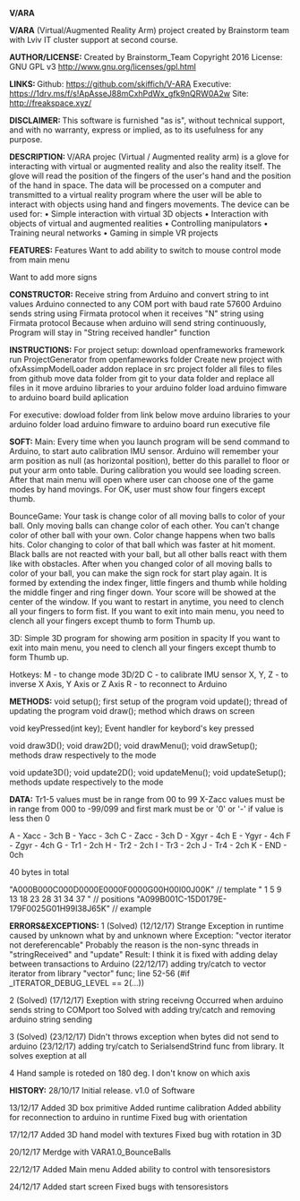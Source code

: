 <b>V/ARA</b>

<b>V/ARA</b> (Virtual/Augmented Reality Arm) project created by Brainstorm team with Lviv IT cluster support at second course.

<b>AUTHOR/LICENSE:</b>
Created by Brainstorm_Team Copyright 2016 License: GNU GPL v3 http://www.gnu.org/licenses/gpl.html

<b>LINKS: </b>
Github: https://github.com/skiffich/V-ARA 
Executive: https://1drv.ms/f/s!ApAsseJ88mCxhPdWx_gfk9nQRW0A2w
Site: http://freakspace.xyz/

<b>DISCLAIMER: </b>
This software is furnished "as is", without technical support, and with no warranty, express or implied, as to its usefulness for any purpose.

<b>DESCRIPTION: </b>
V/ARA projec (Virtual / Augmented reality arm) is a glove for interacting with virtual or augmented reality and also the reality itself.
The glove will read the position of the fingers of the user's hand and the position of the hand in space. The data will be processed on a computer and transmitted to a virtual reality program where the user will be able to interact with objects using hand and fingers movements.
The device can be used for:
•	Simple interaction with virtual 3D objects
•	Interaction with objects of virtual and augmented realities
•	Controlling manipulators
•	Training neural networks
•	Gaming in simple VR projects

<b>FEATURES:</b>
Features
Want to add ability to switch to mouse control mode from main menu 

Want to add more signs

<b>CONSTRUCTOR:</b>
Receive string from Arduino and convert string to int values
Arduino connected to any COM port with baud rate 57600
Arduino sends string using Firmata protocol when
it receives "N" string using Firmata protocol
Because when arduino will send string continuously,
Program will stay in "String received handler" function

<b>INSTRUCTIONS:</b>
For project setup:
download openframeworks framework
run ProjectGenerator from openfameworks folder
Create new project with ofxAssimpModelLoader addon
replace in src project folder all files to files from github
move data folder from git to your data folder and replace all files in it
move arduino libraries to your arduino folder
load arduino fimware to arduino board
build aplication

For executive:
dowload folder from link below 
move arduino libraries to your arduino folder
load arduino fimware to arduino board
run executive file

<b>SOFT:</b>
Main:
Every time when you launch program will be send command to Arduino, to start auto calibration IMU sensor. Arduino will remember your arm position as null (as horizontal position), better do this parallel to floor or put your arm onto table. During calibration you would see loading screen.
After that main menu will open where user can choose one of the game modes by hand movings. For OK, user must show four fingers except thumb.

BounceGame:
Your task is change color of all moving balls to color of your ball. Only moving balls can change color of each other. You can't change color of other ball with your own. 
Color change happens when two balls hits. Color changing to color of that ball which was faster at hit moment. Black balls are not reacted with your ball, but all other balls react with them like with obstacles. 
After when you changed color of all moving balls to color of your ball, you can make the sign rock for start play again. It is formed by extending the index finger, little fingers and thumb while holding the middle finger and ring finger down. Your score will be showed at the center of the window. 
If you want to restart in anytime, you need to clench all your fingers to form fist. 
If you want to exit into main menu, you need to clench all your fingers except thumb to form Thumb up.

3D:
Simple 3D program for showing arm position in spacity
If you want to exit into main menu, you need to clench all your fingers except thumb to form Thumb up.

Hotkeys: 
M - to change mode 3D/2D
C - to calibrate IMU sensor
X, Y, Z - to inverse X Axis, Y Axis or Z Axis
R - to reconnect to Arduino


<b>METHODS:</b>
void setup();
first setup of the program
void update();
thread of updating the program
void draw();
method which draws on screen

void keyPressed(int key);
Event handler for keybord's key pressed

void draw3D();
void draw2D();
void drawMenu();
void drawSetup();
methods draw respectively to the mode

void update3D();
void update2D();
void updateMenu();
void updateSetup();
methods update respectively to the mode

<b>DATA:</b>
Tr1-5 values must be in range from 00 to 99
X-Zacc values must be in range from 000 to -99/099 and first mark must be or '0' or '-' if value is less then 0

A - Xacc - 3ch
B - Yacc - 3ch
C - Zacc - 3ch
D - Xgyr - 4ch
E - Ygyr - 4ch
F - Zgyr - 4ch
G - Tr1  - 2ch
H - Tr2  - 2ch
I - Tr3  - 2ch
J - Tr4  - 2ch
K - END  - 0ch

40 bytes in total

"A000B000C000D0000E0000F0000G00H00I00J00K"     // template
" 1   5   9   13   18   23   28 31 34 37 "     // positions
"A099B001C-15D0179E-179F0025G01H99I38J65K"     // example

<b>ERRORS&EXCEPTIONS:</b>
1 (Solved) (12/12/17)
Strange Exception in runtime caused by unknown what by and unknown where
Exception: "vector iterator not dereferencable"
Probably the reason is the non-sync threads in  "stringReceived" and "update"
Result: I think it is fixed with adding delay between transactions to Arduino
(22/12/17) adding try/catch to vector iterator from library "vector" func; line 52-56 (#if _ITERATOR_DEBUG_LEVEL == 2(...))

2 (Solved) (17/12/17)
Exeption with string receivng
Occurred when arduino sends string to COMport too
Solved with adding try/catch and removing arduino string sending

3 (Solved) (23/12/17)
Didn't throws exception when bytes did not send to arduino
(23/12/17) adding try/catch to SerialsendStrind func from library. It solves exeption at all

4
Hand sample is roteded on 180 deg. I don't know on which axis

<b>HISTORY:</b>
28/10/17
Initial release.
v1.0 of Software

13/12/17
Added 3D box primitive
Added runtime calibration
Added abbility for reconnection to arduino in runtime
Fixed bug with orientation

17/12/17
Added 3D hand model with textures
Fixed bug with rotation in 3D

20/12/17
Merdge with VARA1.0_BounceBalls

22/12/17
Added Main menu
Added ability to control with tensoresistors

24/12/17
Added start screen
Fixed bugs with tensoresistors
